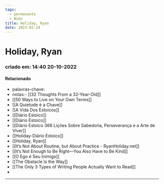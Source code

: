 ```yaml
---
tags:
  - permanente
  - BiGv
title: Holiday, Ryan
date: 2023-02-24
---
```

# Holiday, Ryan
### criado em: 14:40 20-10-2022

#### Relacionado
- palavras-chave: 
- notas:- [[32 Thoughts From a 32-Year-Old]]
- [[50 Ways to Live on Your Own Terms]]
- [[A Quietude é a Chave]]
- [[A Vida Dos Estoicos]]
- [[Diário Estoico]]
- [[Diário Estoico]]
- [[Diário Estoico 366 Lições Sobre Sabedoria, Perseverança e a Arte de Viver]]
- [[Holiday-Diário Estoico]]
- [[Holiday, Ryan]]
- [[It’s Not About Routine, but About Practice - RyanHoliday.net]]
- [[It’s Not Enough to Be Right—You Also Have to Be Kind]]
- [[O Ego é Seu Inimigo]]
- [[The Obstacle Is the Way]]
- [[The Only 3 Types of Writing People Actually Want to Read]]
- 
---



